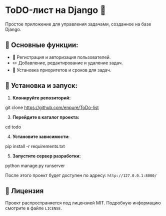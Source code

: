 # ToDO-лист на Django 📝

Простое приложение для управления задачами, созданное на базе Django.

## 🌟 Основные функции:

- 📌 Регистрация и авторизация пользователей.
- ✏️ Добавление, редактирование и удаление задач.
- 🔔 Установка приоритетов и сроков для задач.

## 🚀 Установка и запуск:

1. **Клонируйте репозиторий:**

git clone https://github.com/enpure/ToDo-list

3. **Перейдите в каталог проекта:**

cd todo

4. **Установите зависимости:**

pip install -r requirements.txt

5. **Запустите сервер разработки:**

python manage.py runserver

После этого проект будет доступен по адресу: `http://127.0.0.1:8000/`

## 📄 Лицензия

Проект распространяется под лицензией MIT. Подробную информацию смотрите в файле `LICENSE`.
